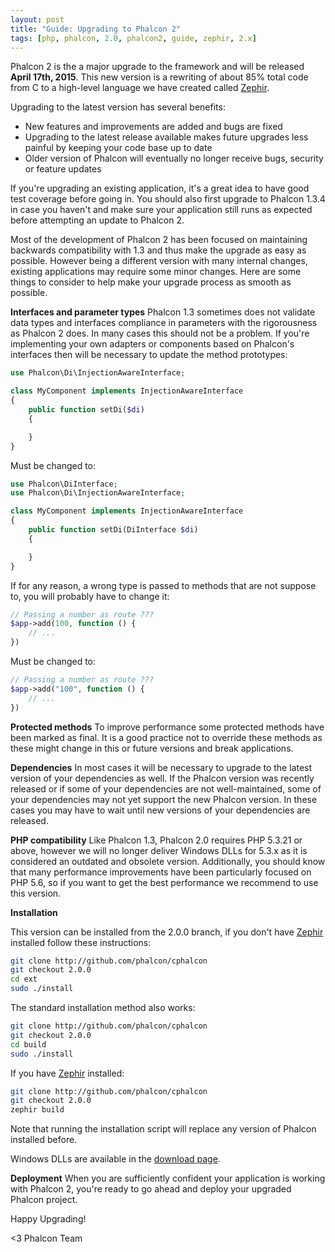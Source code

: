 ```yaml
---
layout: post
title: "Guide: Upgrading to Phalcon 2"
tags: [php, phalcon, 2.0, phalcon2, guide, zephir, 2.x]
---
```


Phalcon 2 is the a major upgrade to the framework and will be released **April 17th, 2015**. This new version is a rewriting of about 85% total code from C to a high-level language we have created called [Zephir](http://zephir-lang.com/).

Upgrading to the latest version has several benefits:

<!--more-->
- New features and improvements are added and bugs are fixed
- Upgrading to the latest release available makes future upgrades less painful by keeping your code base up to date
- Older version of Phalcon will eventually no longer receive bugs, security or feature updates

If you're upgrading an existing application, it's a great idea to have good test coverage before going in. You should also first upgrade to Phalcon 1.3.4 in case you haven't and make sure your application still runs as expected before attempting an update to Phalcon 2.

Most of the development of Phalcon 2 has been focused on maintaining backwards compatibility with 1.3 and thus make the upgrade as easy as possible. However being a different version with many internal changes, existing applications may require some minor changes. Here are some things to consider to help make your upgrade process as smooth as possible.

**Interfaces and parameter types**
Phalcon 1.3 sometimes does not validate data types and interfaces compliance in parameters with the rigorousness as Phalcon 2 does. In many cases this should not be a problem. If you're implementing your own adapters or components based on Phalcon's interfaces then will be necessary to update the method prototypes:

```php
use Phalcon\Di\InjectionAwareInterface;

class MyComponent implements InjectionAwareInterface
{
    public function setDi($di)
    {

    }
}
```

Must be changed to:

```php
use Phalcon\DiInterface;
use Phalcon\Di\InjectionAwareInterface;

class MyComponent implements InjectionAwareInterface
{
    public function setDi(DiInterface $di)
    {

    }
}
```

If for any reason, a wrong type is passed to methods that are not suppose to, you will probably have to change it:

```php
// Passing a number as route ???
$app->add(100, function () {
    // ...  
})
```

Must be changed to:

```php
// Passing a number as route ???
$app->add("100", function () {
    // ...      
})
```

**Protected methods**
To improve performance some protected methods have been marked as final. It is a good practice not to override these methods as these might change in this or future versions and break applications.

**Dependencies**
In most cases it will be necessary to upgrade to the latest version of your dependencies as well. If the Phalcon version was recently released or if some of your dependencies are not well-maintained, some of your dependencies may not yet support the new Phalcon version. In these cases you may have to wait until new versions of your dependencies are released.

**PHP compatibility**
Like Phalcon 1.3, Phalcon 2.0 requires PHP 5.3.21 or above, however we will no longer deliver Windows DLLs for 5.3.x as it is considered an outdated and obsolete version. Additionally, you should know that many performance improvements have been particularly focused on PHP 5.6, so if you want to get the best performance we recommend to use this version.

**Installation**

This version can be installed from the 2.0.0 branch, if you don't have [Zephir](http://www.zephir-lang.com) installed follow these instructions:

```sh
git clone http://github.com/phalcon/cphalcon
git checkout 2.0.0
cd ext
sudo ./install
```

The standard installation method also works:

```sh
git clone http://github.com/phalcon/cphalcon
git checkout 2.0.0
cd build
sudo ./install
```

If you have [Zephir](http://www.zephir-lang.com) installed:

```sh
git clone http://github.com/phalcon/cphalcon
git checkout 2.0.0
zephir build
```

Note that running the installation script will replace any version of Phalcon installed before.

Windows DLLs are available in the [download page](https://phalconphp.com/en/download/windows).

**Deployment**
When you are sufficiently confident your application is working with Phalcon 2, you're ready to go ahead and deploy your upgraded Phalcon project.

Happy Upgrading!


<3 Phalcon Team
